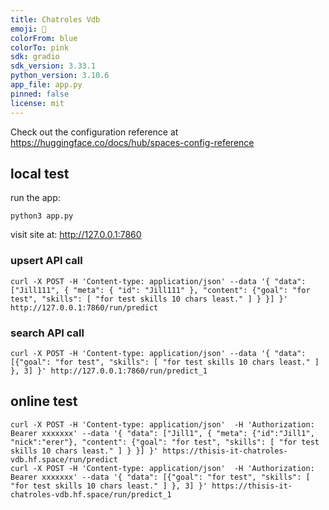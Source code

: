 ```yaml
---
title: Chatroles Vdb
emoji: 🦀
colorFrom: blue
colorTo: pink
sdk: gradio
sdk_version: 3.33.1
python_version: 3.10.6
app_file: app.py
pinned: false
license: mit
---
```


Check out the configuration reference at https://huggingface.co/docs/hub/spaces-config-reference

## local test

run the app:

```shell
python3 app.py
```

visit site at: http://127.0.0.1:7860

### upsert API call

```shell
curl -X POST -H 'Content-type: application/json' --data '{ "data": ["Jill111", { "meta": { "id": "Jill111" }, "content": {"goal": "for test", "skills": [ "for test skills 10 chars least." ] } }] }' http://127.0.0.1:7860/run/predict
```

### search API call

```shell
curl -X POST -H 'Content-type: application/json' --data '{ "data": [{"goal": "for test", "skills": [ "for test skills 10 chars least." ] }, 3] }' http://127.0.0.1:7860/run/predict_1
```

## online test

```shell
curl -X POST -H 'Content-type: application/json'  -H 'Authorization: Bearer xxxxxxx' --data '{ "data": ["Jill1", { "meta": {"id":"Jill1", "nick":"erer"}, "content": {"goal": "for test", "skills": [ "for test skills 10 chars least." ] } }] }' https://thisis-it-chatroles-vdb.hf.space/run/predict
curl -X POST -H 'Content-type: application/json'  -H 'Authorization: Bearer xxxxxxx' --data '{ "data": [{"goal": "for test", "skills": [ "for test skills 10 chars least." ] }, 3] }' https://thisis-it-chatroles-vdb.hf.space/run/predict_1

```